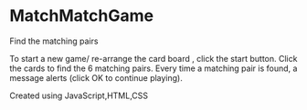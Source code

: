 # MatchMatchGame
Find the matching pairs

To start a new game/ re-arrange the card board , click the start button.
Click the cards to find the 6 matching pairs.
Every time a matching pair is found, a message alerts (click OK to continue playing).

Created using JavaScript,HTML,CSS
